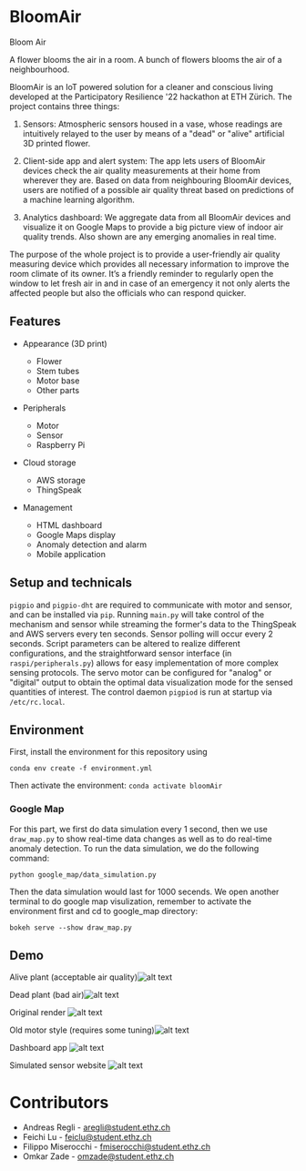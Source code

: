 # BloomAir
Bloom Air

A flower blooms the air in a room. A bunch of flowers blooms the air of a neighbourhood.


BloomAir is an IoT powered solution for a cleaner and conscious living developed at the Participatory Resilience '22 hackathon at ETH Zürich. The project contains three things:

1.	Sensors:
Atmospheric sensors housed in a vase, whose readings are intuitively relayed to the user by means of a "dead" or "alive" artificial 3D printed flower.

2.	Client-side app and alert system:
The app lets users of BloomAir devices check the air quality measurements at their home from wherever they are. Based on data from neighbouring BloomAir devices, users are notified of a possible air quality threat based on predictions of a machine learning algorithm.

3.	Analytics dashboard:
We aggregate data from all BloomAir devices and visualize it on Google Maps to provide a big picture view of indoor air quality trends. Also shown are any emerging anomalies in real time.

The purpose of the whole project is to provide a user-friendly air quality measuring device which provides all necessary information to improve the room climate of its owner. It’s a friendly reminder to regularly open the window to let fresh air in and in case of an emergency it not only alerts the affected people but also the officials who can respond quicker.


## Features

- Appearance (3D print)
    - Flower
    - Stem tubes
    - Motor base
    - Other parts

- Peripherals
    - Motor
    - Sensor
    - Raspberry Pi

- Cloud storage
    - AWS storage
    - ThingSpeak

- Management
    - HTML dashboard
    - Google Maps display
    - Anomaly detection and alarm
    - Mobile application

## Setup and technicals
`pigpio` and `pigpio-dht` are required to communicate with motor and sensor, and can be installed via `pip`. Running `main.py` will take control of the mechanism and sensor while streaming the former's data to the ThingSpeak and AWS servers every ten seconds. Sensor polling will occur every 2 seconds. Script parameters can be altered to realize different configurations, and the straightforward sensor interface (in `raspi/peripherals.py`) allows for easy implementation of more complex sensing protocols. The servo motor can be configured for "analog" or "digital" output to obtain the optimal data visualization mode for the sensed quantities of interest. The control daemon `pigpiod` is run at startup via `/etc/rc.local`.

## Environment
First, install the environment for this repository using

`conda env create -f environment.yml`

Then activate the environment:
`conda activate bloomAir`

### Google Map
For this part, we first do data simulation every 1 second, then we use `draw_map.py` to show real-time data changes as well as to do real-time anomaly detection.
To run the data simulation, we do the following command:

`python google_map/data_simulation.py`

Then the data simulation would last for 1000 secends. We open another terminal to do google map visulization, remember to activate the environment first and cd to google_map directory:

`bokeh serve --show draw_map.py`

## Demo

Alive plant (acceptable air quality)![alt text](img/alive.jpeg "Logo Title Text 1")

Dead plant (bad air)![alt text](img/dead.jpeg "Logo Title Text 1")

Original render ![alt text](img/render.jpeg "Logo Title Text 1")

Old motor style (requires some tuning)![alt text](img/old.jpeg "Logo Title Text 1")

Dashboard app ![alt text](img/app.jpeg "Logo Title Text 1")

Simulated sensor website ![alt text](img/website.jpeg "Logo Title Text 1")

# Contributors
- Andreas Regli - aregli@student.ethz.ch
- Feichi Lu - feiclu@student.ethz.ch
- Filippo Miserocchi - fmiserocchi@student.ethz.ch
- Omkar Zade - omzade@student.ethz.ch
